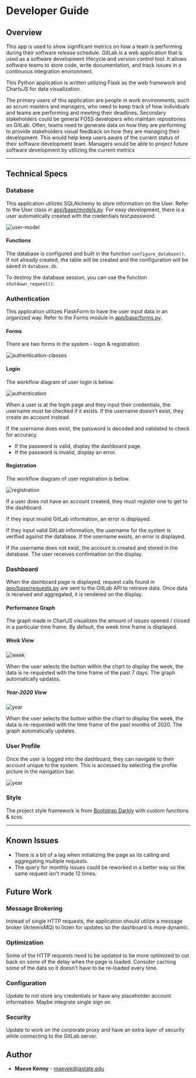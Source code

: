 # Developer Guide

## Overview

This app is used to show significant metrics on how a team is performing during their software release schedule. GitLab is a web application that is used as a software development lifecycle and version control tool. It allows software teams to store code, write documentation, and track issues in a continuous integration environment.

This Python application is written utilizing Flask as the web framework and ChartsJS for data visualization.

The primary users of this application are people in work environments, such as scrum masters and managers, who need to keep track of how individuals and teams are performing and meeting their deadlines. Secondary stakeholders could be general FOSS developers who maintain repositories on GitLab. Often, teams need to generate data on how they are performing to provide stakeholders visual feedback on how they are managing their development. This would help keep users aware of the current status of their software development team. Managers would be able to project future software development by utilizing the current metrics

---

## Technical Specs

### Database

This application utilizes SQLAlchemy to store information on the User. Refer to the User class in [app/base/models.py](../app/base/models.py). For easy development, there is a user automatically created with the credentials _test_:_password_.

![user-model](./assets/user-model.png)

#### Functions

The database is configured and built in the function `configure_database()`. If not already created, the table will be created and the configuration will be saved in `database.db`.

To destroy the database session, you can use the function `shutdown_request()`.

### Authentication

This application utilizes FlaskForm to have the user input data in an organized way. Refer to the Forms module in [app/base/forms.py](../app/base/forms.py).

#### Forms

There are two forms in the system - login & registration.

![authentication-classes](./assets/authentication-classes.png)

#### Login

The workflow diagram of user login is below.

![authentication](./assets/authentication.png)

When a user is at the login page and they input their credentials, the username must be checked if it exists. If the username doesn't exist, they create an account instead.

If the username does exist, the password is decoded and validated to check for accuracy.

- If the password is valid, display the dashboard page.
- If the password is invalid, display an error.

#### Registration

The workflow diagram of user registration is below.

![registration](./assets/registration.png)

If a user does not have an account created, they must register one to get to the dashboard.

If they input invalid GitLab information, an error is displayed.

If they input valid GitLab information, the username for the system is verified against the database. If the username exists, an error is displayed.

If the username does not exist, the account is created and stored in the database. The user receives confirmation on the display.

### Dashboard

When the dashboard page is displayed, request calls found in [app/base/requests.py](../../app/base/requests.py) are sent to the GitLab API to retrieve data. Once data is received and aggregated, it is rendered on the display.

#### Performance Graph

The graph made in ChartJS visualizes the amount of issues opened / closed in a particular time frame. By default, the week time frame is displayed.

##### Week View

![week](./assets/week.png)

When the user selects the button within the chart to display the week, the data is re-requested with the time frame of the past 7 days. The graph automatically updates.

##### Year-2020 View

![year](./assets/year.png)

When the user selects the button within the chart to display the week, the data is re-requested with the time frame of the past months of 2020. The graph automatically updates.

### User Profile

Once the user is logged into the dashboard, they can navigate to their account unique to the system. This is accessed by selecting the profile picture in the navigation bar.

![year](./assets/view-profile.png)

### Style

The project style framework is from [Bootstrap Darkly](https://getbootstrap.com/) with custom functions & scss.

---

## Known Issues

- There is a bit of a lag when initializing the page as its calling and aggregating multiple requests.
- The query for monthly issues could be reworked in a better way so the same request isn't made 12 times.

## Future Work

### Message Brokering

Instead of single HTTP requests, the application should utilize a message broker (ArtemisMQ) to listen for updates so the dashboard is more dynamic.

### Optimization

Some of the HTTP requests need to be updated to be more optimized to cut back on some of the delay when the page is loaded. Consider caching some of the data so it doesn't have to be re-loaded every time.

### Configuration

Update to not store any credentials or have any placeholder account information. Maybe integrate single sign on.

### Security

Update to work on the corporate proxy and have an extra layer of security while connecting to the GitLab server.

## Author

- **Maeve Kenny** - maevek@iastate.edu
